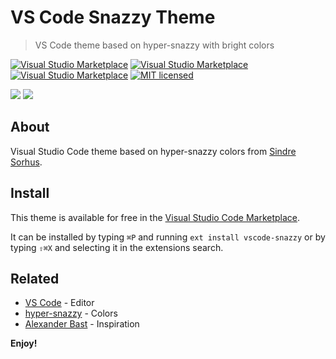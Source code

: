 # VS Code Snazzy Theme

> VS Code theme based on hyper-snazzy with bright colors

[![Visual Studio Marketplace](https://vsmarketplacebadge.apphb.com/version/xdae.vscode-snazzy-theme.svg)](https://marketplace.visualstudio.com/items/xdae.vscode-snazzy-theme) [![Visual Studio Marketplace](https://vsmarketplacebadge.apphb.com/installs/xdae.vscode-snazzy-theme.svg)](https://marketplace.visualstudio.com/items/xdae.vscode-snazzy-theme) [![Visual Studio Marketplace](https://vsmarketplacebadge.apphb.com/rating-short/xdae.vscode-snazzy-theme.svg)](https://marketplace.visualstudio.com/items/xdae.vscode-snazzy-theme) [![MIT licensed](https://img.shields.io/badge/license-MIT-blue.svg)](https://raw.githubusercontent.com/alexanderbast/vscode-snazzy/master/LICENSE)

![](https://github.com/xDae/vscode-snazzy-theme/raw/master/cap-1.png)
![](https://github.com/xDae/vscode-snazzy-theme/blob/master/cap-2.png)

## About

Visual Studio Code theme based on hyper-snazzy colors from [Sindre Sorhus](https://github.com/sindresorhus).

## Install

This theme is available for free in the [Visual Studio Code Marketplace](https://marketplace.visualstudio.com/items/xdae.vscode-snazzy-theme).

It can be installed by typing `⌘P` and running `ext install vscode-snazzy` or by typing `⇧⌘X` and selecting it in the extensions search.

## Related

- [VS Code](https://github.com/Microsoft/vscode) - Editor
- [hyper-snazzy](https://github.com/sindresorhus/hyper-snazzy) - Colors
- [Alexander Bast](https://github.com/alexanderbast) - Inspiration

**Enjoy!**
